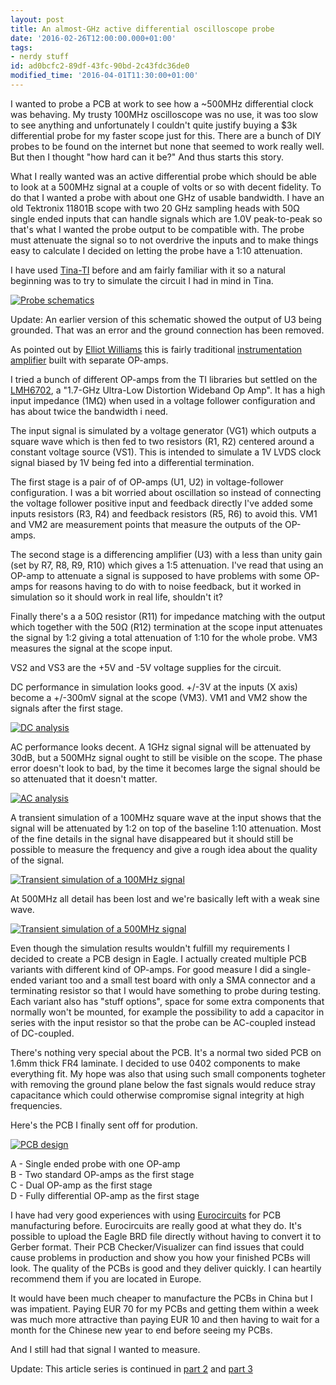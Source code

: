 ```yaml
---
layout: post
title: An almost-GHz active differential oscilloscope probe
date: '2016-02-26T12:00:00.000+01:00'
tags:
- nerdy stuff
id: ad0bcfc2-89df-43fc-90bd-2c43fdc36de0
modified_time: '2016-04-01T11:30:00+01:00'
---
```


I wanted to probe a PCB at work to see how a ~500MHz differential
clock was behaving.  My trusty 100MHz oscilloscope was no use, it was
too slow to see anything and unfortunately I couldn't quite justify
buying a $3k differential probe for my faster scope just for this.
There are a bunch of DIY probes to be found on the internet but none
that seemed to work really well.  But then I thought "how hard can it
be?"  And thus starts this story.

What I really wanted was an active differential probe which should be
able to look at a 500MHz signal at a couple of volts or so with decent
fidelity.  To do that I wanted a probe with about one GHz of usable
bandwidth.  I have an old Tektronix 11801B scope with two 20 GHz
sampling heads with 50Ω single ended inputs that can handle signals
which are 1.0V peak-to-peak so that's what I wanted the probe output
to be compatible with.  The probe must attenuate the signal so to not
overdrive the inputs and to make things easy to calculate I decided on
letting the probe have a 1:10 attenuation.

I have used [Tina-TI](http://www.ti.com/tool/tina-ti) before and am
fairly familiar with it so a natural beginning was to try to simulate
the circuit I had in mind in Tina.

[![Probe schematics]({{site.baseurl}}/images/2016-02-26-ghz-differential-probe/simulation-schematic.png)]({{site.baseurl}}/images/2016-02-26-ghz-differential-probe/simulation-schematic.png)

Update: An earlier version of this schematic showed the output of U3
being grounded.  That was an error and the ground connection has been
removed.

As pointed out by [Elliot
Williams](https://hackaday.com/author/hexagon5un/) this is fairly
traditional [instrumentation
amplifier](https://hackaday.com/2016/03/18/beyond-measure-instrumentation-amplifiers/) built with separate OP-amps.

I tried a bunch of different OP-amps from the TI libraries but settled
on the [LMH6702](http://www.ti.com/product/lmh6702), a "1.7-GHz
Ultra-Low Distortion Wideband Op Amp".  It has a high input impedance
(1MΩ) when used in a voltage follower configuration and has about
twice the bandwidth i need.

The input signal is simulated by a voltage generator (VG1) which
outputs a square wave which is then fed to two resistors (R1, R2)
centered around a constant voltage source (VS1).  This is intended to
simulate a 1V LVDS clock signal biased by 1V being fed into a
differential termination.

The first stage is a pair of of OP-amps (U1, U2) in voltage-follower
configuration.  I was a bit worried about oscillation so instead of
connecting the voltage follower positive input and feedback directly
I've added some inputs resistors (R3, R4) and feedback resistors (R5,
R6) to avoid this.  VM1 and VM2 are measurement points that measure
the outputs of the OP-amps.

The second stage is a differencing amplifier (U3) with a less than
unity gain (set by R7, R8, R9, R10) which gives a 1:5 attenuation.
I've read that using an OP-amp to attenuate a signal is supposed to
have problems with some OP-amps for reasons having to do with to noise
feedback, but it worked in simulation so it should work in real life,
shouldn't it?

Finally there's a a 50Ω resistor (R11) for impedance matching with
the output which together with the 50Ω (R12) termination at the
scope input attenuates the signal by 1:2 giving a total attenuation of
1:10 for the whole probe.  VM3 measures the signal at the scope input.

VS2 and VS3 are the +5V and -5V voltage supplies for the circuit.

DC performance in simulation looks good.  +/-3V at the inputs (X axis)
become a +/-300mV signal at the scope (VM3).  VM1 and VM2 show the
signals after the first stage.

[![DC analysis]({{site.baseurl}}/images/2016-02-26-ghz-differential-probe/simulation-dc.png)]({{site.baseurl}}/images/2016-02-26-ghz-differential-probe/simulation-dc.png)

AC performance looks decent.  A 1GHz signal signal will be attenuated
by 30dB, but a 500MHz signal ought to still be visible on the scope.
The phase error doesn't look to bad, by the time it becomes large the
signal should be so attenuated that it doesn't matter.

[![AC analysis]({{site.baseurl}}/images/2016-02-26-ghz-differential-probe/simulation-ac.png)]({{site.baseurl}}/images/2016-02-26-ghz-differential-probe/simulation-ac.png)

A transient simulation of a 100MHz square wave at the input shows that
the signal will be attenuated by 1:2 on top of the baseline 1:10
attenuation.  Most of the fine details in the signal have disappeared
but it should still be possible to measure the frequency and give a
rough idea about the quality of the signal.

[![Transient simulation of a 100MHz signal]({{site.baseurl}}/images/2016-02-26-ghz-differential-probe/simulation-100.png)]({{site.baseurl}}/images/2016-02-26-ghz-differential-probe/simulation-100.png)

At 500MHz all detail has been lost and we're basically left with a
weak sine wave.

[![Transient simulation of a 500MHz signal]({{site.baseurl}}/images/2016-02-26-ghz-differential-probe/simulation-500.png)]({{site.baseurl}}/images/2016-02-26-ghz-differential-probe/simulation-500.png)

Even though the simulation results wouldn't fulfill my requirements I
decided to create a PCB design in Eagle.  I actually created multiple
PCB variants with different kind of OP-amps.  For good measure I did a
single-ended variant too and a small test board with only a SMA
connector and a terminating resistor so that I would have something to
probe during testing.  Each variant also has "stuff options", space
for some extra components that normally won't be mounted, for example
the possibility to add a capacitor in series with the input resistor
so that the probe can be AC-coupled instead of DC-coupled.

There's nothing very special about the PCB.  It's a normal two sided
PCB on 1.6mm thick FR4 laminate.  I decided to use 0402 components to
make everything fit.  My hope was also that using such small
components togheter with removing the ground plane below the fast
signals would reduce stray capacitance which could otherwise
compromise signal integrity at high frequencies.

Here's the PCB I finally sent off for prodution.

[![PCB design]({{site.baseurl}}/images/2016-02-26-ghz-differential-probe/probe-brd.png)]({{site.baseurl}}/images/2016-02-26-ghz-differential-probe/probe-brd.png)

A - Single ended probe with one OP-amp<br>
B - Two standard OP-amps as the first stage<br>
C - Dual OP-amp as the first stage<br>
D - Fully differential OP-amp as the first stage

I have had very good experiences with using
[Eurocircuits](http://eurocircuits.com/) for PCB manufacturing before.
Eurocircuits are really good at what they do.  It's possible to upload
the Eagle BRD file directly without having to convert it to Gerber
format.  Their PCB Checker/Visualizer can find issues that could cause
problems in production and show you how your finished PCBs will look.
The quality of the PCBs is good and they deliver quickly.  I can
heartily recommend them if you are located in Europe.

It would have been much cheaper to manufacture the PCBs in China but I
was impatient.  Paying EUR 70 for my PCBs and getting them within a
week was much more attractive than paying EUR 10 and then having to
wait for a month for the Chinese new year to end before seeing my
PCBs.

And I still had that signal I wanted to measure.

Update: This article series is continued in [part&nbsp;2]({{site.baseurl}}/2016/02/28/ghz-differential-probe-2.html) and [part&nbsp;3]({{site.baseurl}}/2016/03/16/ghz-differential-probe-3.html) 